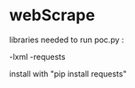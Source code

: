 # webScrape
libraries needed to run poc.py :

-lxml
-requests

install with "pip install requests" 
